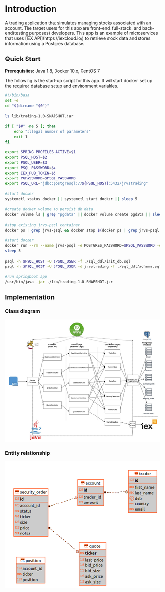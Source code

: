 # Introduction
<p>
A trading application that simulates managing stocks associated with an account. The target users for this app are front-end, full-stack, and back-end(testing purposes) developers. This app is an example of microservices that uses [IEX API](https://iexcloud.io/) to retrieve stock data and stores information using a Postgres database.
</p>

## Quick Start
**Prerequisites:** Java 1.8, Docker 10.x, CentOS 7

The following is the start-up script for this app. It will start docker, set up the required database setup and environment variables.
```bash
#!/bin/bash
set -e
cd "$(dirname "$0")"
​
ls lib/trading-1.0-SNAPSHOT.jar
​
if [ "$#" -ne 5 ]; then
    echo "Illegal number of parameters"
    exit 1
fi
​
export SPRING_PROFILES_ACTIVE=$1
export PSQL_HOST=$2
export PSQL_USER=$3
export PSQL_PASSWORD=$4
export IEX_PUB_TOKEN=$5
export PGPASSWORD=$PSQL_PASSWORD
export PSQL_URL="jdbc:postgresql://${PSQL_HOST}:5432/jrvstrading"
​
#start docker
systemctl status docker || systemctl start docker || sleep 5
​
#create docker volume to persist db data
docker volume ls | grep "pgdata" || docker volume create pgdata || sleep 1
​
#stop existing jrvs-psql container
docker ps | grep jrvs-psql && docker stop $(docker ps | grep jrvs-psql | awk '{print $1}')
​
#start docker
docker run --rm --name jrvs-psql -e POSTGRES_PASSWORD=$PSQL_PASSWORD -d -v pgdata:/var/lib/postgresql/data -p 5432:5432 $PSQL_USER
sleep 5
​
psql -h $PSQL_HOST -U $PSQL_USER -f ./sql_ddl/init_db.sql
psql -h $PSQL_HOST -U $PSQL_USER -d jrvstrading -f ./sql_ddl/schema.sql
​
#run springboot app
/usr/bin/java -jar ./lib/trading-1.0-SNAPSHOT.jar
```


## Implementation
### Class diagram
![](assets/images/TradingAppCD.png)

### Entity relationship
![](assets/images/TradingAppER.png)
